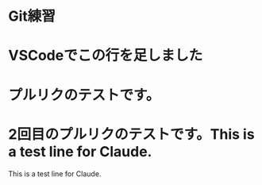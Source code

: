 # Git練習

# VSCodeでこの行を足しました

# プルリクのテストです。

# 2回目のプルリクのテストです。This is a test line for Claude.
This is a test line for Claude.
